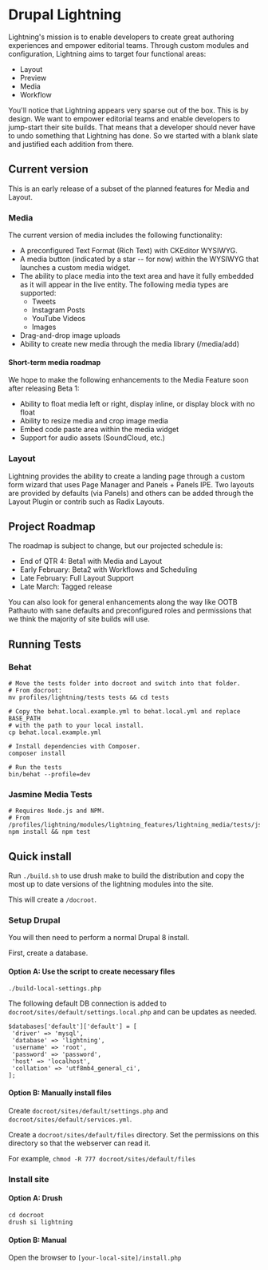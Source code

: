 # Drupal Lightning

Lightning's mission is to enable developers to create great authoring
experiences and empower editorial teams. Through custom modules and
configuration, Lightning aims to target four functional areas:

* Layout
* Preview
* Media
* Workflow

You'll notice that Lightning appears very sparse out of the box. This is by
design. We want to empower editorial teams and enable developers to jump-start
their site builds. That means that a developer should never have to undo
something that Lightning has done. So we started with a blank slate and
justified each addition from there.

## Current version

This is an early release of a subset of the planned features for Media and
Layout.

### Media

The current version of media includes the following functionality:

* A preconfigured Text Format (Rich Text) with CKEditor WYSIWYG.
* A media button (indicated by a star -- for now) within the WYSIWYG that
  launches a custom media widget.
* The ability to place media into the text area and have it fully embedded as it
  will appear in the live entity. The following media types are supported:
  * Tweets
  * Instagram Posts
  * YouTube Videos
  * Images
* Drag-and-drop image uploads
* Ability to create new media through the media library (/media/add)

#### Short-term media roadmap

We hope to make the following enhancements to the Media Feature soon after
releasing Beta 1:

* Ability to float media left or right, display inline, or display block with no
  float
* Ability to resize media and crop image media
* Embed code paste area within the media widget
* Support for audio assets (SoundCloud, etc.)

### Layout

Lightning provides the ability to create a landing page through a custom form
wizard that uses Page Manager and Panels + Panels IPE. Two layouts are provided
by defaults (via Panels) and others can be added through the Layout Plugin or
contrib such as Radix Layouts.

## Project Roadmap

The roadmap is subject to change, but our projected schedule is:

* End of QTR 4: Beta1 with Media and Layout
* Early February: Beta2 with Workflows and Scheduling
* Late February: Full Layout Support
* Late March: Tagged release

You can also look for general enhancements along the way like OOTB Pathauto with
sane defaults and preconfigured roles and permissions that we think the majority
of site builds will use.

## Running Tests

### Behat

    # Move the tests folder into docroot and switch into that folder.
    # From docroot:
    mv profiles/lightning/tests tests && cd tests

    # Copy the behat.local.example.yml to behat.local.yml and replace BASE_PATH
    # with the path to your local install.
    cp behat.local.example.yml

    # Install dependencies with Composer.
    composer install

    # Run the tests
    bin/behat --profile=dev

### Jasmine Media Tests

    # Requires Node.js and NPM.
    # From /profiles/lightning/modules/lightning_features/lightning_media/tests/js;
    npm install && npm test

## Quick install

Run `./build.sh` to use drush make to build the distribution and copy the most up to date versions of the lightning modules into the site.

This will create a `/docroot`.

### Setup Drupal

You will then need to perform a normal Drupal 8 install.

First, create a database.

#### Option A: Use the script to create necessary files

`./build-local-settings.php`

The following default DB connection is added to `docroot/sites/default/settings.local.php` and can be updates as needed.

```
$databases['default']['default'] = [
 'driver' => 'mysql',
 'database' => 'lightning',
 'username' => 'root',
 'password' => 'password',
 'host' => 'localhost',
 'collation' => 'utf8mb4_general_ci',
];
```

#### Option B: Manually install files

Create `docroot/sites/default/settings.php` and `docroot/sites/default/services.yml`.

Create a `docroot/sites/default/files` directory. Set the permissions on this directory so that the webserver can read it.

For example, `chmod -R 777 docroot/sites/default/files`

### Install site

#### Option A: Drush

`cd docroot`  
`drush si lightning`

#### Option B: Manual

Open the browser to `[your-local-site]/install.php`
